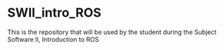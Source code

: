# SWII_intro_ROS
This is the repository that will be used by the student during the Subject Software II, Introduction to ROS
